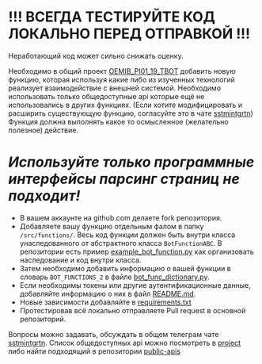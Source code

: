# !!! ВСЕГДА ТЕСТИРУЙТЕ КОД ЛОКАЛЬНО ПЕРЕД ОТПРАВКОЙ !!!
Неработающий код может сильно снижать оценку. 

Необходимо в общий проект [OEMIB_PI01_19_TBOT](https://github.com/IHVH/OEMIB_PI01_19_TBOT) добавить новую функцию, которая используя какие либо из изученных технологий реализует взаимодействие с внешней системой. Необходимо использовать только общедоступные api которые ещё не использовались в других функциях. 
(Если хотите модифицировать и расширить существующую функцию, согласуйте это в чате [sstmintgrtn](https://t.me/sstmintgrtn))
Функция должна выполнять какое то осмысленное (желательно полезное) действие. 

# *Используйте только программные интерфейсы парсинг страниц не подходит!*

- В вашем аккаунте на github.com делаете fork репозитория.
- Добавляете вашу функцию отдельным фалом в папку `/src/functions/`. Весь код функции должен быть внутри класса унаследованного от абстрактного класса `BotFunctionABC`. В репозитории есть пример [example_bot_function.py](https://github.com/IHVH/OEMIB_PI01_19_TBOT/blob/main/src/functions/example_bot_function.py) как организовать наследование и код внутри класса. 
- Затем необходимо добавить информацию о вашей функции в словарь `BOT_FUNCTIONS_2` в файле [bot_func_dictionary.py](https://github.com/IHVH/OEMIB_PI01_19_TBOT/blob/main/src/bot_func_dictionary.py). 
- Если необходимы токены или другие аутентификационные данные, добавляйте информацию о них в файл [README.md](https://github.com/IHVH/OEMIB_PI01_19_TBOT/blob/main/README.md). 
- Новые зависимости добавляйте в [requirements.txt](https://github.com/IHVH/OEMIB_PI01_19_TBOT/blob/main/requirements.txt)
- Протестировав всё локально отправляете Pull request в основной репозиторий.

Вопросы можно задавать, обсуждать в общем телеграм чате [sstmintgrtn](https://t.me/sstmintgrtn).
Список общедоступных api можно посмотреть в [project](https://github.com/users/IHVH/projects/1) 
либо найти подходящий в репозитории [public-apis](https://github.com/IHVH/public-apis) 